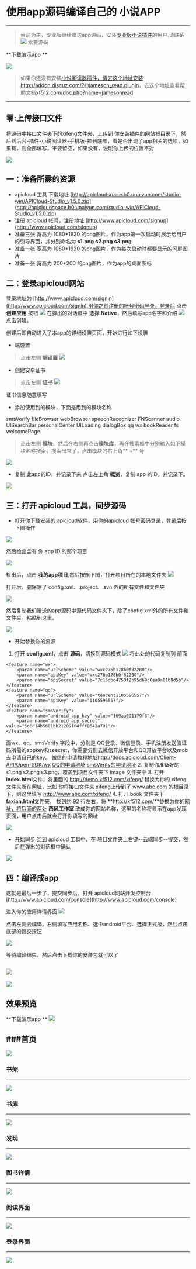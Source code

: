 # 使用app源码编译自己的 小说APP

---

> 目前为主，专业版继续赠送app源码，安装[专业版小说插件](http://addon.discuz.com/?@jameson_read.plugin)的用户,请联系 
> [![](http://wpa.qq.com/pa?p=2:2867557054:51)](http://wpa.qq.com/msgrd?v=3&uin=2867557054&site=qq&menu=yes) 索要源码
> 

**下载演示app **


![](http://xf512.com/html/images/demo.png)


> 如果你还没有安装[小说阅读器插件，请去这个地址安装http://addon.discuz.com/?@jameson_read.plugin](http://addon.discuz.com/?@jameson_read.plugin)，去这个地址查看帮助文档[xf512.com/doc.php?name=jamesonread](http://xf512.com/doc.php?name=jamesonread)

----

## 零:上传接口文件

将源码中接口文件夹下的xifeng文件夹，上传到 你安装插件的网站根目录下，然后到后台-插件-小说阅读器-手机版-拉到底部，看是否出现了app相关的选项，如果有，则全部填写，不要留空，如果没有，说明你上传的位置不对

![](http://xf512.com/html/images/api12.jpg)


## 一：准备所需的资源
- apicloud 工具 下载地址 [http://apicloudspace.b0.upaiyun.com/studio-win/APICloud-Studio_v1.5.0.zip](http://apicloudspace.b0.upaiyun.com/studio-win/APICloud-Studio_v1.5.0.zip)
- 注册 apicloud 帐号，注册地址 [http://www.apicloud.com/signup](http://www.apicloud.com/signup)
- 准备三张 宽高为 1080\*1920 的png图片，作为app第一次启动时展示给用户的引导界面，并分别命名为 **s1.png**   **s2.png**   **s3.png**
- 准备一张 宽高为 1080*1920 的png图片，作为每次启动时都要显示的闪屏图片
- 准备一张 宽高为 200*200   的png图片，作为app的桌面图标

## 二：登录apicloud网站

登录地址为 [http://www.apicloud.com/signin](http://www.apicloud.com/signin),用你之前注册的帐号密码登录，登录后 点击 **创建应用** 按钮
![](http://xf512.com/html/images/api1.jpg)
在弹出的对话框中 选择 **Native**，然后填写app名字和介绍
![](http://xf512.com/html/images/api2.jpg) 
点击创建。

创建后即自动进入了本app的详细设置页面，开始进行如下设置
- 端设置
> 点击左侧 **端设置**
![](http://xf512.com/html/images/api3.jpg)

- 创建安卓证书
> 点击左侧 **证书**
![](http://xf512.com/html/images/api4.jpg)

   证书信息随意填写


- 添加使用到的模块，下面是用到的模块名称

smsVerify
fileBrowser
webBrowser
speechRecognizer
FNScanner
audio
UISearchBar
personalCenter
UILoading
dialogBox
qq
wx
bookReader
fs
welcomePage

> 点击左侧 **模块**，然后在右侧再点击**模块库**，再在搜索框中分别输入如下模块名称搜索，搜索出来了，点击模块的右上角** +** 号

![](http://xf512.com/html/images/api5.jpg)



- 复制 此app的ID，并记录下来
点击左上角 **概览**，复制 app 的ID，并记录下。

![](http://xf512.com/html/images/api6.jpg)


## 三：打开 apicloud 工具，同步源码

- 打开你下载安装的 apicloud软件，用你的apicloud 帐号密码登录，登录后按下图操作

![](http://xf512.com/html/images/api7.jpg)

然后检出含有 你 app ID 的那个项目

![](http://xf512.com/html/images/api8.png)

检出后，点击 **我的app项目**,然后按照下图，打开项目所在的本地文件夹
![](http://xf512.com/html/images/api9.png)

打开后，删除除了 config.xml、.project、.svn 外的所有文件和文件夹

![](http://xf512.com/html/images/api10.jpg)


然后复制我们赠送的app源码中源代码文件夹下，除了config.xml外的所有文件和文件夹，粘贴到这里。

![](http://xf512.com/html/images/api11.jpg)


- 开始替换你的资源
1. 打开 **config.xml**，点击 **源码**，切换到源码模式
![](http://xf512.com/html/images/api14.jpg) 
将此处的代码复制到 </widget>前面
```
<feature name="wx">
    <param name="urlScheme" value="wxc276b178b0f82200"/>
    <param name="apiKey" value="wxc276b178b0f82200"/>
    <param name="apiSecret" value="7c15dbd4750f2b95d69c8ea9a01b9d5b"/>
</feature>
<feature name="qq">
    <param name="urlScheme" value="tencent1105596557"/>
    <param name="apiKey" value="1105596557"/>
</feature>
<feature name="smsVerify">
    <param name="android_app_key" value="169aa091179f3"/>
    <param name="android_app_secret" value="5c8d14b5601bb21209f04fff8542a791"/>
</feature>
```
面wx、qq、smsVerify 字段中，分别是 QQ登录、微信登录、手机注册发送验证码所需的appkey和seecret，你需要分别去微信开放平台和QQ开放平台以及mob去申请自己的key。
[微信的申请教程地址http://docs.apicloud.com/Client-API/Open-SDK/wx](http://docs.apicloud.com/Client-API/Open-SDK/wx)
[QQ的申请地址](http://docs.apicloud.com/Client-API/Open-SDK/qq)
[smsVerify的申请地址](http://docs.apicloud.com/Client-API/Open-SDK/smsVerify)
2. 复制你准备好的 s1.png s2.png s3.png，覆盖到项目文件夹下 image 文件夹中
3. 打开**index.html**文件，将里面的 http://demo.xf512.com/xifeng/ 替换为你的 xifeng 文件夹所在网址，比如 你将接口文件夹 xifeng上传到了 www.abc.com 的根目录下，则这里填写 http://www.abc.com/xifeng/
4. 打开 book 文件夹下 **faxian.html**文件夹， 找到约 92 行左右，将 **http://xf512.com/**替换为你的网址，将后面的两处 **西风工作室** 改成你的网站名称，这里的名称将显示在app发现页面，用户点击后就会打开你填写的网址

![](http://xf512.com/html/images/api15.jpg)

- 开始同步
回到 apicloud 工具中，在 项目文件夹上右键--云端同步--提交，然后在弹出的对话框中确认

![](http://xf512.com/html/images/api16.jpg)

## 四：编译成app
这就是最后一步了，提交同步后，打开 apicloud网站开发控制台 [http://www.apicloud.com/console](http://www.apicloud.com/console)

进入你的应用详情界面
![](http://xf512.com/html/images/api17.jpg)


点击左侧云编译，右侧填写应用名称、选中android平台、选择正式版，然后点击底部的提交按钮

![](http://xf512.com/html/images/api18.jpg)

等待编译结束，然后点击下载你的安装包就可以了

![](http://xf512.com/html/images/api19.jpg)
---
![](http://xf512.com/html/images/api20.jpg)

## 效果预览
**下载演示app **
![](http://demo.xf512.com/xifeng/demo.png)

###首页
----
![](http://xf512.com/html/images/app2.png)

### 书架
---
![](http://xf512.com/html/images/app3.png)

### 书库
----
![](http://xf512.com/html/images/app4.png)

### 发现

----

![](http://xf512.com/html/images/app5.png)

### 图书详情

----
![](http://xf512.com/html/images/app6.png)

### 阅读界面

----

![](http://xf512.com/html/images/app7.png)


### 登录界面

----

![](http://xf512.com/html/images/app8.png)
